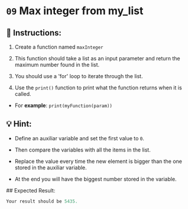 # `09` Max integer from my_list

## 📝 Instructions:

1. Create a function named `maxInteger`

2. This function should take a list as an input parameter and 
return the maximum number found in the list. 

3. You should use a 'for' loop to iterate through the list. 

4. Use the `print()` function to print what the function returns when it is called.
  - For **example**: `print(myFunction(param))` 

## 💡 Hint:

- Define an auxiliar variable and set the first value to `0`.

- Then compare the variables with all the items in the list.

- Replace the value every time the new element is bigger than the one stored in the auxiliar variable.

- At the end you will have the biggest number stored in the variable.

## Expected Result:

 ```py
Your result should be 5435.
```
